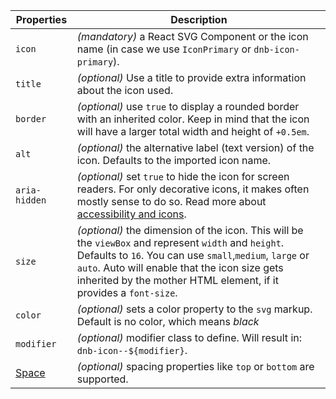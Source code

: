 | Properties                                      | Description                                                                                                                                                                                                                                                                            |
| ----------------------------------------------- | -------------------------------------------------------------------------------------------------------------------------------------------------------------------------------------------------------------------------------------------------------------------------------------- |
| `icon`                                          | _(mandatory)_ a React SVG Component or the icon name (in case we use `IconPrimary` or `dnb-icon-primary`).                                                                                                                                                                             |
| `title`                                         | _(optional)_ Use a title to provide extra information about the icon used.                                                                                                                                                                                                             |
| `border`                                        | _(optional)_ use `true` to display a rounded border with an inherited color. Keep in mind that the icon will have a larger total width and height of `+0.5em`.                                                                                                                         |
| `alt`                                           | _(optional)_ the alternative label (text version) of the icon. Defaults to the imported icon name.                                                                                                                                                                                     |
| `aria-hidden`                                   | _(optional)_ set `true` to hide the icon for screen readers. For only decorative icons, it makes often mostly sense to do so. Read more about [accessibility and icons](/uilib/usage/accessibility/icons).                                                                             |
| `size`                                          | _(optional)_ the dimension of the icon. This will be the `viewBox` and represent `width` and `height`. Defaults to `16`. You can use `small`,`medium`, `large` or `auto`. Auto will enable that the icon size gets inherited by the mother HTML element, if it provides a `font-size`. |
| `color`                                         | _(optional)_ sets a color property to the `svg` markup. Default is no color, which means _black_                                                                                                                                                                                       |
| `modifier`                                      | _(optional)_ modifier class to define. Will result in: `dnb-icon--${modifier}`.                                                                                                                                                                                                        |
| [Space](/uilib/components/space#tab-properties) | _(optional)_ spacing properties like `top` or `bottom` are supported.                                                                                                                                                                                                                  |

